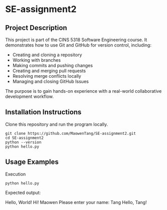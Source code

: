 # SE-assignment2

## Project Description
This project is part of the CINS 5318 Software Engineering course.
It demonstrates how to use Git and GitHub for version control, including:
- Creating and cloning a repository
- Working with branches
- Making commits and pushing changes
- Creating and merging pull requests
- Resolving merge conflicts locally
- Managing and closing GitHub Issues

The purpose is to gain hands-on experience with a real-world collaborative development workflow.

## Installation Instructions
Clone this repository and run the program locally.

    git clone https://github.com/MaowenTang/SE-assignment2.git
    cd SE-assignment2
    python --version
    python hello.py

## Usage Examples
Execution

    python hello.py

Expected output:

Hello, World!
Hi! Maowen
Please enter your name: Tang
Hello, Tang!

